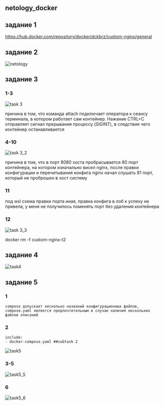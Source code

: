 ## netology_docker

## задание 1
  
  https://hub.docker.com/repository/docker/dckbrz/custom-nginx/general

  

## задание 2

  ![netology](https://github.com/user-attachments/assets/17e5b0c8-290e-4215-9e75-9052034a9fa3)

  

## задание 3
  
  ### 1-3

  ![task 3](https://github.com/user-attachments/assets/e4a11bf2-dda1-42e0-a255-12ad41209c10)
  
  причина в том, что команда attach подключает оператора к сеансу терминала, в котором работает сам контейнер. Нажание CTRL+C отправляет сигнал прерывания процессу (SIGINT), в следствие чего контейнер останавливается

  ### 4-10
  
  ![task 3_2](https://github.com/user-attachments/assets/11e87d86-e9bd-4c7e-a9d3-3b6084de8460)
  
  причина в том, что в порт 8080 хоста пробрасывается 80 порт контейнера, на котором изначально висел nginx, после правки конфигурации и перечитывания конфига nginx начал слушать 81 порт, который не проброшен в хост систему
  
  ### 11
  
  под wsl схема правки порта иная, правка конфига в лоб к успеху не привела, у меня не получилось поменять порт без удаления контейнера
  
  ### 12
  
  ![task 3_3](https://github.com/user-attachments/assets/4a8ca03b-a052-42cb-b5ed-ebb439b4c2ff)
  
  docker rm -f custom-nginx-t2

  

## задание 4
  
  ![task4](https://github.com/user-attachments/assets/b4c0ccf0-a35d-4aff-aac4-a8f3997c9b05)

  

## задание 5

  ### 1
    compose допускает несколько названий конфигурационных файлов, compose.yaml является предпочтительным в случае наличия нескольких файлов описаний
    
  ### 2
    include:
    - docker-compose.yaml ##subtask 2
  
  ![task5](https://github.com/user-attachments/assets/40d2a09a-4ae8-4a7f-867b-c74001829ac9)
    
  ### 3-5
    
  ![task5_5](https://github.com/user-attachments/assets/82d69165-9b20-4f1a-aa71-f239c2d607fc)
    
  ### 6
    
  ![task5_6](https://github.com/user-attachments/assets/32f6a15e-7123-4add-ade5-17335cb59698)
    
